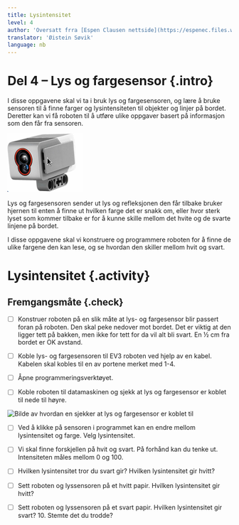 ```yaml
---
title: Lysintensitet
level: 4
author: 'Oversatt frra [Espen Clausen nettside](https://espenec.files.wordpress.com/2015/09/lego-mindstorms-del-4-1.pdf)'
translator: 'Øistein Søvik'
language: nb
---
```



# Del 4 – Lys og fargesensor {.intro}

I disse oppgavene skal vi ta i bruk lys og fargesensoren, og lære å bruke
sensoren til å finne farger og lysintensiteten til objekter og linjer på bordet.
Deretter kan vi få roboten til å utføre ulike oppgaver basert på informasjon som
den får fra sensoren.

![Bilde av lys og fargesensoren](lego_mindstorms_lysintensitet_1.png)

Lys og fargesensoren sender ut lys og refleksjonen den får tilbake bruker
hjernen til enten å finne ut hvilken farge det er snakk om, eller hvor sterk
lyset som kommer tilbake er for å kunne skille mellom det hvite og de svarte
linjene på bordet.

I disse oppgavene skal vi konstruere og programmere roboten for å finne de ulike
fargene den kan lese, og se hvordan den skiller mellom hvit og svart.

#  Lysintensitet {.activity}

## Fremgangsmåte {.check}

- [ ] Konstruer roboten på en slik måte at lys- og fargesensor blir passert
      foran på roboten. Den skal peke nedover mot bordet. Det er viktig at den
      ligger tett på bakken, men ikke for tett for da vil alt bli svart. En ½ cm
      fra bordet er OK avstand.

- [ ] Koble lys- og fargesensoren til EV3 roboten ved hjelp av en kabel. Kabelen
      skal kobles til en av portene merket med 1-4.

- [ ] Åpne programmeringsverktøyet.
      
- [ ] Koble roboten til datamaskinen og sjekk at lys og fargesensor er koblet
      til nede til høyre.

![Bilde av hvordan en sjekker at lys og fargesensor er koblet
til](lego_mindstorms_lysintensitet_2.png)

- [ ] Ved å klikke på sensoren i programmet kan en endre mellom lysintensitet og
      farge. Velg lysintensitet.

- [ ] Vi skal finne forskjellen på hvit og svart. På forhånd kan du tenke ut.
      Intensiteten måles mellom 0 og 100.

- [ ] Hvilken lysintensitet tror du svart gir? Hvilken lysintensitet gir hvitt?
      
- [ ] Sett roboten og lyssensoren på et hvitt papir. Hvilken lysintensitet gir
      hvitt?

- [ ] Sett roboten og lyssensoren på et svart papir. Hvilken lysintensitet gir svart?
      10. Stemte det du trodde?


 
